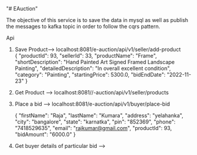 "# EAuction" 

The objective of this service is to save the data in mysql as well as publish the messages to kafka topic in order to follow the cqrs pattern.

Api

1. Save Product--> localhost:8081/e-auction/api/v1/seller/add-product   
{
    "productId": 93,
    "sellerId": 33,
    "productName": "Frame",
    "shortDescription": "Hand Painted Art Signed Framed Landscape Painting",
    "detailedDescription": "In overall  excellent condition",
    "category": "Painting",
    "startingPrice": 5300.0,
    "bidEndDate": "2022-11-23"
}

2.  Get Product --> localhost:8081//-auction/api/v1/seller/products

3. Place a bid -->  localhost:8081/e-auction/api/v1/buyer/place-bid

   {
    "firstName": "Raja",
    "lastName": "Kumara",
    "address": "yelahanka",
    "city": "bangalore",
    "state": "karnatka",
    "pin": "852369",
    "phone": "7418529635",
    "email": "rajkumar@gmail.com",
    "productId": 93,
    "bidAmount": "6000.0"
}

4. Get buyer details of particular bid -->

   
